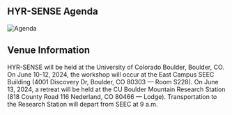 ## HYR-SENSE Agenda
![Agenda](.../assets/esiil_content/Hyrsense_Agenda.png) 

## Venue Information
HYR-SENSE will be held at the University of Colorado Boulder, Boulder, CO. On June 10-12, 2024, the workshop will occur at the East Campus SEEC Building (4001 Discovery Dr, Boulder, CO 80303 — Room S228). On June 13, 2024, a retreat will be held at the CU Boulder Mountain Research Station (818 County Road 116 Nederland, CO 80466 — Lodge). Transportation to the Research Station will depart from SEEC at 9 a.m.
